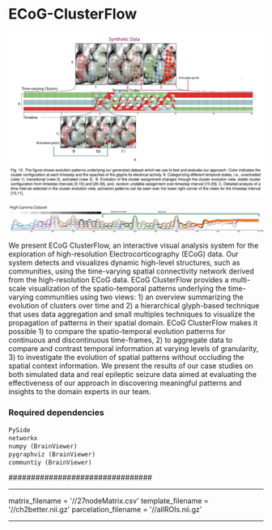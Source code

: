 # ECoG-ClusterFlow #

 ![ScreenShot](https://raw.githubusercontent.com/sugeerth/ECoG-ClusterFlow/master/Images/Synthetic.png?token=AD8LYCp_5nYMJ9QRQFcZ40o_o6dYR5xvks5XNT1KwA%3D%3D)
 
 ![ScreenShot](https://raw.githubusercontent.com/sugeerth/ECoG-ClusterFlow/master/Images/Uload.png?token=AD8LYCbTxO52-cQeQcLX0DGxpEYCZPPcks5XNT4gwA%3D%3D)

We present ECoG ClusterFlow, an interactive visual analysis system for the exploration of high-resolution Electrocorticography (ECoG) data. Our system detects and visualizes dynamic high-level structures, such as communities, using the time-varying spatial connectivity network derived from the high-resolution ECoG data. ECoG ClusterFlow provides a multi-scale visualization of the spatio-temporal patterns underlying the time-varying communities using two views: 1) an overview summarizing the evolution of clusters over time and 2) a hierarchical glyph-based technique that uses data aggregation and small multiples techniques to visualize the propagation of patterns in their spatial domain. ECoG ClusterFlow makes it possible 1) to compare the spatio-temporal evolution patterns for continuous and discontinuous time-frames, 2) to aggregate data to compare and contrast temporal information at varying levels of granularity, 3) to investigate the evolution of spatial patterns without occluding the spatial context information. We present the results of our case studies on both simulated data and real epileptic seizure data aimed at evaluating the effectiveness of our approach in discovering meaningful patterns and insights to the domain experts in our team.

### Required dependencies ###
    PySide
    networkx 
    numpy (BrainViewer)
    pygraphviz (BrainViewer)
    communtiy (BrainViewer)
################################



***********************************************************************
matrix_filename = '/<edit your path to these files>/27nodeMatrix.csv'
template_filename = '/<edit your path to these files>/ch2better.nii.gz'
parcelation_filename = '/<edit your path to these files>/allROIs.nii.gz'
************************************************************************
